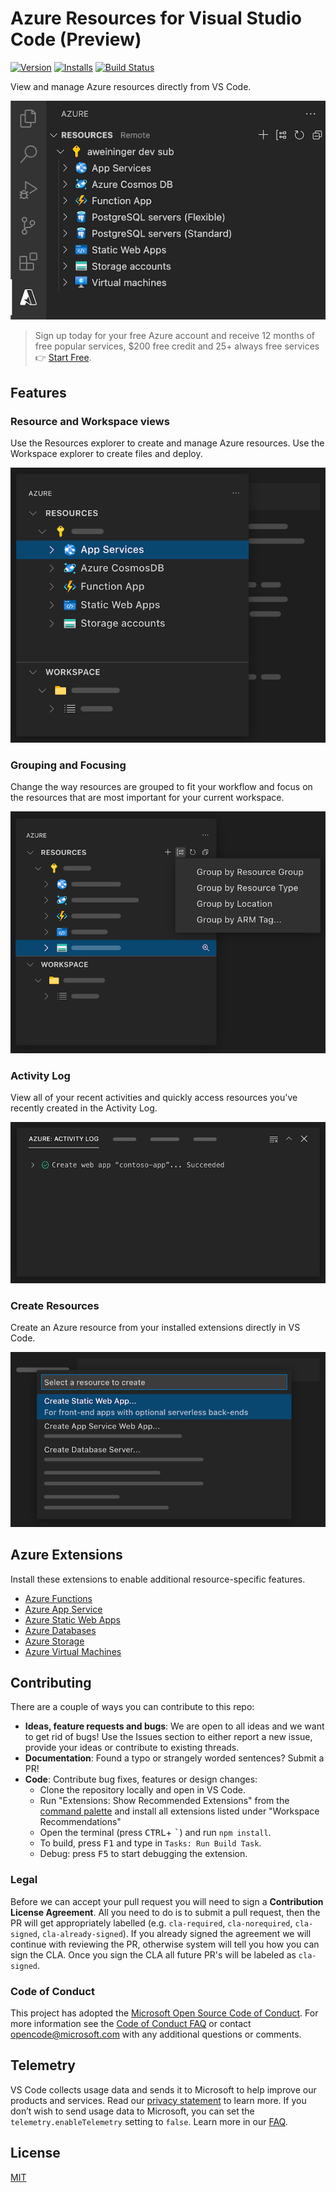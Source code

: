 # Azure Resources for Visual Studio Code (Preview)

<!-- region exclude-from-marketplace -->

[![Version](https://img.shields.io/visual-studio-marketplace/v/ms-azuretools.vscode-azureresourcegroups.svg)](https://marketplace.visualstudio.com/items?itemName=ms-azuretools.vscode-azureresourcegroups) [![Installs](https://img.shields.io/visual-studio-marketplace/i/ms-azuretools.vscode-azureresourcegroups.svg)](https://marketplace.visualstudio.com/items?itemName=ms-azuretools.vscode-azureresourcegroups) [![Build Status](https://dev.azure.com/ms-azuretools/AzCode/_apis/build/status/vscode-azureresourcegroups)](https://dev.azure.com/ms-azuretools/AzCode/_build/latest?definitionId=23)

<!-- endregion exclude-from-marketplace -->

View and manage Azure resources directly from VS Code.

![Resources explorer](resources/readme/resourcesExplorer.png)

> Sign up today for your free Azure account and receive 12 months of free popular services, $200 free credit and 25+ always free services 👉 [Start Free](https://azure.microsoft.com/free/open-source).

## Features

### Resource and Workspace views

Use the Resources explorer to create and manage Azure resources. Use the Workspace explorer to create files and deploy.

![Azure explorer](resources/readme/explorerGraphic.png)

### Grouping and Focusing

Change the way resources are grouped to fit your workflow and focus on the resources that are most important for your current workspace.

![Grouping](resources/readme/groupingGraphic.png)

### Activity Log

View all of your recent activities and quickly access resources you've recently created in the Activity Log.

![Activity Log](resources/readme/activityLogGraphic.png)

### Create Resources

Create an Azure resource from your installed extensions directly in VS Code.

![Create Resource](resources/readme/createResourceGraphic.png)

## Azure Extensions

Install these extensions to enable additional resource-specific features.

* [Azure Functions](https://marketplace.visualstudio.com/items?itemName=ms-azuretools.vscode-azurefunctions)
* [Azure App Service](https://marketplace.visualstudio.com/items?itemName=ms-azuretools.vscode-azureappservice)
* [Azure Static Web Apps](https://marketplace.visualstudio.com/items?itemName=ms-azuretools.vscode-azurestaticwebapps)
* [Azure Databases](https://marketplace.visualstudio.com/items?itemName=ms-azuretools.vscode-cosmosdb)
* [Azure Storage](https://marketplace.visualstudio.com/items?itemName=ms-azuretools.vscode-azurestorage)
* [Azure Virtual Machines](https://marketplace.visualstudio.com/items?itemName=ms-azuretools.vscode-azurevirtualmachines)

<!-- region exclude-from-marketplace -->

## Contributing

There are a couple of ways you can contribute to this repo:

* **Ideas, feature requests and bugs**: We are open to all ideas and we want to get rid of bugs! Use the Issues section to either report a new issue, provide your ideas or contribute to existing threads.
* **Documentation**: Found a typo or strangely worded sentences? Submit a PR!
* **Code**: Contribute bug fixes, features or design changes:
  * Clone the repository locally and open in VS Code.
  * Run "Extensions: Show Recommended Extensions" from the [command palette](https://code.visualstudio.com/docs/getstarted/userinterface#_command-palette) and install all extensions listed under "Workspace Recommendations"
  * Open the terminal (press <kbd>CTRL</kbd>+ <kbd>\`</kbd>) and run `npm install`.
  * To build, press <kbd>F1</kbd> and type in `Tasks: Run Build Task`.
  * Debug: press <kbd>F5</kbd> to start debugging the extension.

### Legal

Before we can accept your pull request you will need to sign a **Contribution License Agreement**. All you need to do is to submit a pull request, then the PR will get appropriately labelled (e.g. `cla-required`, `cla-norequired`, `cla-signed`, `cla-already-signed`). If you already signed the agreement we will continue with reviewing the PR, otherwise system will tell you how you can sign the CLA. Once you sign the CLA all future PR's will be labeled as `cla-signed`.

### Code of Conduct

This project has adopted the [Microsoft Open Source Code of Conduct](https://opensource.microsoft.com/codeofconduct/). For more information see the [Code of Conduct FAQ](https://opensource.microsoft.com/codeofconduct/faq/) or contact [opencode@microsoft.com](mailto:opencode@microsoft.com) with any additional questions or comments.

<!-- endregion exclude-from-marketplace -->

## Telemetry

VS Code collects usage data and sends it to Microsoft to help improve our products and services. Read our [privacy statement](https://go.microsoft.com/fwlink/?LinkID=528096&clcid=0x409) to learn more. If you don’t wish to send usage data to Microsoft, you can set the `telemetry.enableTelemetry` setting to `false`. Learn more in our [FAQ](https://code.visualstudio.com/docs/supporting/faq#_how-to-disable-telemetry-reporting).

## License

[MIT](LICENSE.md)
